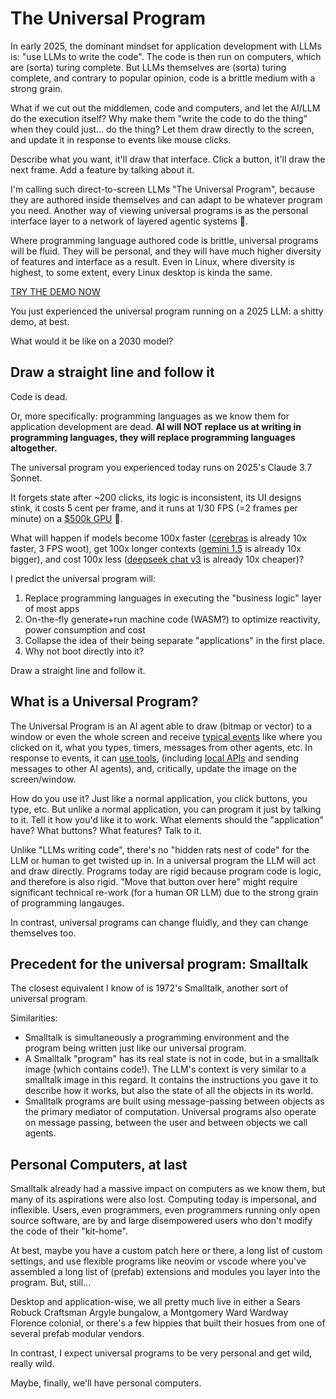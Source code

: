 # The Universal Program

In early 2025, the dominant mindset for application development with LLMs is: "use LLMs to write the code".
The code is then run on computers, which are (sorta) turing complete. But LLMs themselves are (sorta)
turing complete, and contrary to popular opinion, code is a brittle medium with a strong grain.

What if we cut out the middlemen, code and computers, and let the AI/LLM do the execution itself? Why
make them "write the code to do the thing" when they could just... do the thing? Let them draw
directly to the screen, and update it in response to events like mouse clicks.

Describe what you want, it'll draw that interface. Click a button, it'll draw the next frame. Add
a feature by talking about it.

I'm calling such direct-to-screen LLMs "The Universal Program", because they are authored inside themselves
and can adapt to be whatever program you need. Another way of viewing universal programs is as the personal
interface layer to a network of layered agentic systems 🤢.

Where programming language authored code is brittle, universal programs will be fluid. They will be
personal, and they will have much higher diversity of features and interface as a result. Even in Linux,
where diversity is highest, to some extent, every Linux desktop is kinda the same.

[TRY THE DEMO NOW](https://www.youtube.com/watch?v=yJDv-zdhzMY)

You just experienced the universal program running on a 2025 LLM: a shitty demo, at best.

What would it be like on a 2030 model?

## Draw a straight line and follow it

Code is dead.

Or, more specifically: programming languages as we know them for application development are dead. **AI will NOT replace us at writing
in programming languages, they will replace programming languages altogether.**

The universal program you experienced today runs on 2025's Claude 3.7 Sonnet.

It forgets state after ~200 clicks, its logic is inconsistent, its UI designs stink,
it costs 5 cent per frame, and it runs at 1/30 FPS (=2 frames per minute) on a [$500k GPU](https://www.nvidia.com/en-us/data-center/dgx-b200/) 🤣.

What will happen if models become 100x faster ([cerebras](https://cerebras.ai/) is already 10x faster, 3 FPS woot),
get 100x longer contexts ([gemini 1.5](https://cloud.google.com/vertex-ai/generative-ai/docs/long-context) is already 10x bigger),
and cost 100x less ([deepseek chat v3](https://api-docs.deepseek.com/quick_start/pricing) is already 10x cheaper)?

I predict the universal program will:
1. Replace programming languages in executing the "business logic" layer of most apps
2. On-the-fly generate+run machine code (WASM?) to optimize reactivity, power consumption and cost
3. Collapse the idea of their being separate "applications" in the first place.
4. Why not boot directly into it?

Draw a straight line and follow it.

## What is a Universal Program?

The Universal Program is an AI agent able to draw (bitmap or vector) to a window
or even the whole screen and receive [typical events](https://developer.mozilla.org/en-US/docs/Web/API/Event)
like where you clicked on it, what you types, timers, messages from other agents, etc. In response to events,
it can [use tools](https://docs.anthropic.com/en/docs/build-with-claude/tool-use/overview),
(including [local APIs](https://developer.mozilla.org/en-US/docs/Mozilla/Add-ons/WebExtensions/API)
and sending messages to other AI agents), and, critically, update the image on the screen/window.

How do you use it? Just like a normal application, you click buttons, you type, etc. But unlike a normal
application, you can program it just by talking to it. Tell it how you'd like it to work.
What elements should the "application" have? What buttons? What features? Talk to it.

Unlike "LLMs writing code", there's no "hidden rats nest of code" for the LLM or human to get twisted up in.
In a universal program the LLM will act and draw directly. Programs today are rigid because
program code is logic, and therefore is also rigid. "Move that button over here" might require significant
technical re-work (for a human OR LLM) due to the strong grain of programming langauges.

In contrast, universal programs can change fluidly, and they can change themselves too.

## Precedent for the universal program: Smalltalk

The closest equivalent I know of is 1972's Smalltalk, another sort of universal program.

Similarities:
- Smalltalk is simultaneously a programming environment and the program being written just like our universal program.
- A Smalltalk "program" has its real state is not in code, but in a smalltalk image (which contains code!). The LLM's context is very similar to a smalltalk image in this regard. It contains the instructions you gave it to describe how it works, but also the state of all the objects in its world.
- Smalltalk programs are built using message-passing between objects as the primary mediator of computation. Universal programs also operate on message passing, between the user and between objects we call agents.

## Personal Computers, at last

Smalltalk already had a massive impact on computers as we know them, but many of
its aspirations were also lost. Computing today is impersonal, and inflexible.
Users, even programmers, even programmers running only open source software, are by and
large disempowered users who don't modify the code of their "kit-home".

At best, maybe you have a custom patch here or there, a long list of custom settings,
and use flexible programs like neovim or vscode where you've assembled a long list
of (prefab) extensions and modules you layer into the program. But, still...

Desktop and application-wise, we all pretty much live in either a Sears Robuck
Craftsman Argyle bungalow, a Montgomery Ward Wardway Florence colonial, or there's 
a few hippies that built their hosues from one of several prefab modular vendors.

In contrast, I expect universal programs to be very personal and get wild, really wild.

Maybe, finally, we'll have personal computers.